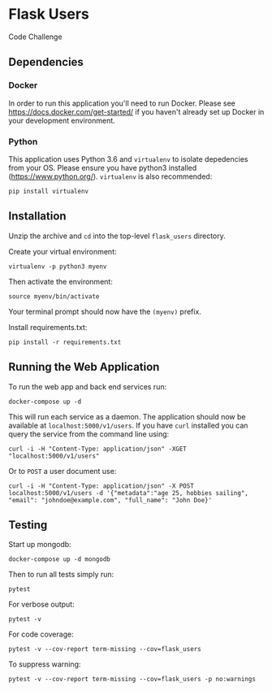 # Flask Users

Code Challenge

## Dependencies

### Docker
In order to run this application you'll need to run Docker.  Please see https://docs.docker.com/get-started/ if you haven't already set up Docker in your development environment.

### Python
This application uses Python 3.6 and `virtualenv` to isolate depedencies from your OS.  Please ensure you have python3 installed (https://www.python.org/).
`virtualenv` is also recommended:
```$basj
pip install virtualenv
```

## Installation
Unzip the archive and `cd` into the top-level `flask_users` directory.

Create your virtual environment:
```$bash
virtualenv -p python3 myenv
```

Then activate the environment:
```$bash
source myenv/bin/activate
```

Your terminal prompt should now have the `(myenv)` prefix.

Install requirements.txt:
```$bash
pip install -r requirements.txt
```

## Running the Web Application
To run the web app and back end services run:
```$bash
docker-compose up -d
```
This will run each service as a daemon.  The application should now be available at `localhost:5000/v1/users`.
If you have `curl` installed you can query the service from the command line using:
```$bash
curl -i -H "Content-Type: application/json" -XGET "localhost:5000/v1/users"
```
Or to `POST` a user document use:
```$bash
curl -i -H "Content-Type: application/json" -X POST localhost:5000/v1/users -d '{"metadata":"age 25, hobbies sailing", "email": "johndoe@example.com", "full_name": "John Doe}'
```


## Testing
Start up mongodb:
```$bash
docker-compose up -d mongodb
```
Then to run all tests simply run:
```$bash
pytest
```
For verbose output:
```$bash
pytest -v
```
For code coverage:
```$bash
pytest -v --cov-report term-missing --cov=flask_users
```
To suppress warning:
```$bash
pytest -v --cov-report term-missing --cov=flask_users -p no:warnings
```

